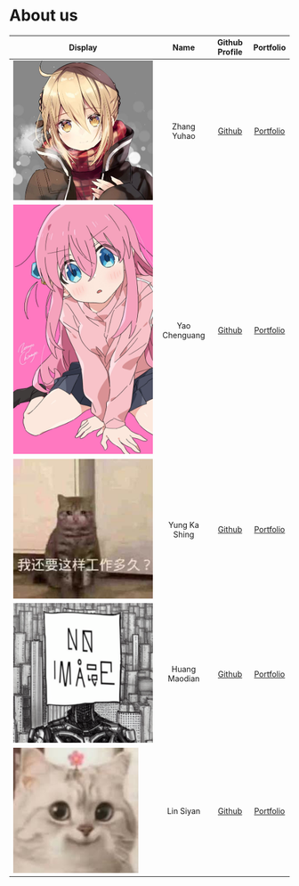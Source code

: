 # About us

Display |    Name     | Github Profile | Portfolio 
--------|:-----------:|:--------------:|:---------:
![saber](assets/images/saber.jpg) | Zhang Yuhao  | [Github](https://github.com/yzhanglp) | [Portfolio](https://yzhanglp.com)
![bocchi](assets/images/bocchi.jpg) | Yao Chenguang|[Github](https://github.com/classskipper351)| [Portfolio](team/yaochenguangPPP.md)
![andy123qq4](assets/images/andy123qq4.jpg) | Yung Ka Shing | [Github](https://github.com/andy123qq4) | [Portfolio](team/andy123qq4.md)
![](assets/images/IMG_1918.PNG) | Huang Maodian | [Github](https://github.com/Geinzit) | [Portfolio](team/huangmaodian.md)
![celineyaa](assets/images/images.jpeg) | Lin Siyan | [Github](https://github.com/Celineyaa) | [Portfolio](team/celineyaa.md)



